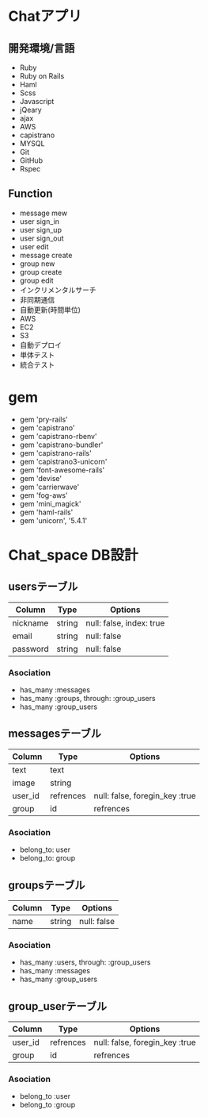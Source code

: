 # Chatアプリ

## 開発環境/言語
- Ruby
- Ruby on Rails
- Haml
- Scss
- Javascript
- jQeary
- ajax
- AWS
- capistrano
- MYSQL
- Git
- GitHub
- Rspec

## Function
- message mew
- user sign_in
- user sign_up
- user sign_out
- user edit
- message create
- group  new
- group create
- group edit
- インクリメンタルサーチ
- 非同期通信
- 自動更新(時間単位)
- AWS
- EC2
- S3
- 自動デプロイ
- 単体テスト
- 統合テスト

# gem
- gem 'pry-rails'
- gem 'capistrano'
- gem 'capistrano-rbenv'
- gem 'capistrano-bundler'
- gem 'capistrano-rails'
- gem 'capistrano3-unicorn'
- gem 'font-awesome-rails'
- gem 'devise'
- gem 'carrierwave'
- gem 'fog-aws'
- gem 'mini_magick'
- gem 'haml-rails'
- gem 'unicorn', '5.4.1'

# Chat_space DB設計　
## usersテーブル
|Column|Type|Options|
|------|----|-------|
|nickname|string|null: false, index: true|
|email|string|null: false|
|password|string|null: false|
### Asociation
- has_many :messages
- has_many :groups, through: :group_users
- has_many :group_users


## messagesテーブル
|Column|Type|Options|
|------|----|-------|
|text|text|
|image|string|
|user_id|refrences|null: false, foregin_key :true|
|group|id|refrences|null: false, foregin_key :true|
### Asociation
- belong_to: user
- belong_to: group


## groupsテーブル
|Column|Type|Options|
|------|----|-------|
|name|string|null: false|
### Asociation
- has_many :users, through: :group_users
- has_many :messages
- has_many :group_users

## group_userテーブル
|Column|Type|Options|
|------|----|-------|
|user_id|refrences|null: false, foregin_key :true|
|group|id|refrences|null:false, foregin_key :true|
### Asociation
- belong_to :user
- belong_to :group
